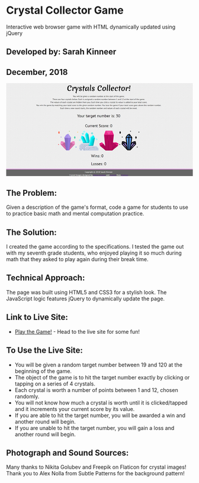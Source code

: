 # Crystal Collector Game
Interactive web browser game with HTML dynamically updated using jQuery

## Developed by: Sarah Kinneer
## December, 2018

![Photo of the Crystal Collector Game](assets/images/CrystalCollector.png)

## The Problem:
Given a description of the game's format, code a game for students to use to practice basic math and mental computation practice.

## The Solution:
I created the game according to the specifications.  I tested the game out with my seventh grade students, who enjoyed playing it so much during math that they asked to play again during their break time.

## Technical Approach:
The page was built using HTML5 and CSS3 for a stylish look.  The JavaScript logic features jQuery to dynamically update the page.

## Link to Live Site:
- [Play the Game!](https://kinneers.github.io/crystal-collector-game/) - Head to the live site for some fun!

## To Use the Live Site:
- You will be given a random target number between 19 and 120 at the beginning of the game.
- The object of the game is to hit the target number exactly by clicking or tapping on a series of 4 crystals.
- Each crystal is worth a number of points between 1 and 12, chosen randomly.
- You will not know how much a crystal is worth until it is clicked/tapped and it increments your current score by its value.
- If you are able to hit the target number, you will be awarded a win and another round will begin.
- If you are unable to hit the target number, you will gain a loss and another round will begin.

## Photograph and Sound Sources:
Many thanks to Nikita Golubev and Freepik on Flaticon for crystal images!
Thank you to Alex Nolla from Subtle Patterns for the background pattern!
